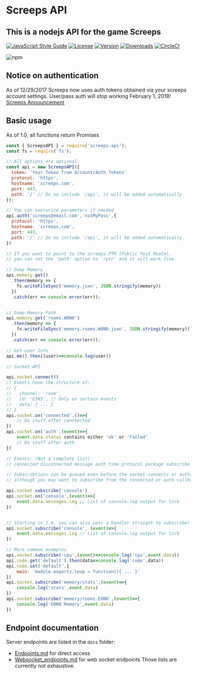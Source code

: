 # Screeps API

## This is a nodejs API for the game Screeps

[![JavaScript Style Guide](https://img.shields.io/badge/code_style-standard-brightgreen.svg)](https://standardjs.com)
[![License](https://img.shields.io/npm/l/screeps-api.svg)](https://npmjs.com/package/screeps-api)
[![Version](https://img.shields.io/npm/v/screeps-api.svg)](https://npmjs.com/package/screeps-api)
[![Downloads](https://img.shields.io/npm/dw/screeps-api.svg)](https://npmjs.com/package/screeps-api)
[![CircleCI](https://circleci.com/gh/screepers/node-screeps-api/tree/master.svg?style=shield)](https://circleci.com/gh/screepers/node-screeps-api/tree/master)

![npm](https://nodei.co/npm/screeps-api.png "NPM")

## Notice on authentication

As of 12/29/2017 Screeps now uses auth tokens obtained via your screeps account settings. 
User/pass auth will stop working February 1, 2018!
[Screeps Announcement](http://blog.screeps.com/2017/12/auth-tokens/)

## Basic usage

As of 1.0, all functions return Promises

```javascript
const { ScreepsAPI } = require('screeps-api');
const fs = require('fs');

// All options are optional
const api = new ScreepsAPI({
  token: 'Your Token from Account/Auth Tokens'
  protocol: 'https',
  hostname: 'screeps.com',
  port: 443,
  path: '/' // Do no include '/api', it will be added automatically
});

// You can overwrite parameters if needed
api.auth('screeps@email.com','notMyPass',{
  protocol: 'https',
  hostname: 'screeps.com',
  port: 443,
  path: '/' // Do no include '/api', it will be added automatically
})

// If you want to point to the screeps PTR (Public Test Realm),
// you can set the 'path' option to '/ptr' and it will work fine.

// Dump Memory
api.memory.get()
  .then(memory => {
    fs.writeFileSync('memory.json', JSON.stringify(memory))
  })
  .catch(err => console.error(err));


// Dump Memory Path
api.memory.get('rooms.W0N0')
  .then(memory => {
    fs.writeFileSync('memory.rooms.W0N0.json', JSON.stringify(memory))
  })
  .catch(err => console.error(err));

// Get user info
api.me().then((user)=>console.log(user))

// Socket API

api.socket.connect()
// Events have the structure of:
// {
//   channel: 'room',
//   id: 'E3N3', // Only on certain events
//   data: { ... }
// }
api.socket.on('connected',()=>{
	// Do stuff after conntected
})
api.socket.on('auth',(event)=>{
	event.data.status contains either 'ok' or 'failed'
	// Do stuff after auth
})

// Events: (Not a complete list)
// connected disconnected message auth time protocol package subscribe unsubscribe console

// Subscribtions can be queued even before the socket connects or auths,
// although you may want to subscribe from the connected or auth callback to better handle reconnects

api.socket.subscribe('console')
api.socket.on('console',(event)=>{
	event.data.messages.log // List of console.log output for tick
})


// Starting in 1.0, you can also pass a handler straight to subscribe!
api.socket.subscribe('console', (event)=>{
	event.data.messages.log // List of console.log output for tick
})

// More common examples
api.socket.subscribe('cpu',(event)=>console.log('cpu',event.data))
api.code.get('default').then(data=>console.log('code',data))
api.code.set('default',{
	main: 'module.exports.loop = function(){ ... }'
})
api.socket.subscribe('memory/stats',(event)=>{
	console.log('stats',event.data)
})
api.socket.subscribe('memory/rooms.E0N0',(event)=>{
	console.log('E0N0 Memory',event.data)
})
```

## Endpoint documentation

Server endpoints are listed in the `docs` folder:
 * [Endpoints.md](/docs/Endpoints.md) for direct access
 * [Websocket_endpoints.md](/docs/Websocket_endpoints.md) for web socket endpoints
Those lists are currently not exhaustive.
